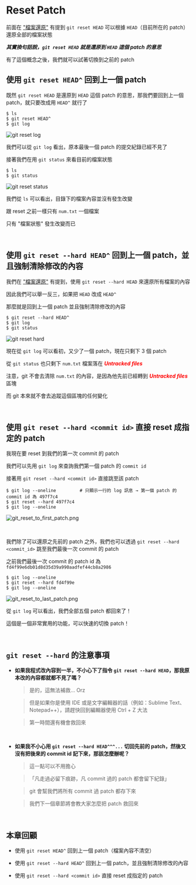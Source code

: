# Reset Patch

前面在 ["檔案還原"](../file_management/recover_files.md) 有提到 `git reset HEAD` 可以根據 `HEAD`（目前所在的 patch）還原全部的檔案狀態

___其實換句話說，`git reset HEAD` 就是還原到 `HEAD` 這個 patch 的意思___

有了這個概念之後，我們就可以試著切換到之前的 patch

## 使用 `git reset HEAD^` 回到上一個 patch

既然 `git reset HEAD` 是還原到 `HEAD` 這個 patch 的意思，那我們要回到上一個 patch，就只要改成用 `HEAD^` 就行了

```
$ ls
$ git reset HEAD^
$ git log
```

![git reset log](reset/git_log.png)

我們可以從 `git log` 看出，原本最後一個 patch 的提交紀錄已經不見了

接著我們在用 `git status` 來看目前的檔案狀態

```
$ ls
$ git status
```

![git reset status](reset/git_status.png)

我們從 `ls` 可以看出，目錄下的檔案內容並沒有發生改變

跟 reset 之前一樣只有 `num.txt` 一個檔案

只有 "檔案狀態" 發生改變而已

<br>

## 使用 `git reset --hard HEAD^` 回到上一個 patch，並且強制清除修改的內容

我們在 ["檔案還原"](../file_management/recover_files.md) 有提到，使用 `git reset --hard HEAD` 來還原所有檔案的內容

因此我們可以舉一反三，如果把 `HEAD` 改成 `HEAD^`

那麼就是回到上一個 patch 並且強制清除修改的內容

    $ git reset --hard HEAD^
    $ git log
    $ git status

![git reset hard](reset/git_reset_hard.png)

現在從 `git log` 可以看初，又少了一個 patch，現在只剩下 3 個 patch

從 `git status` 也只剩下 `num.txt` 檔案落在 ___<span style="color: red">Untracked files</span>___

注意，git 不會去清除 `num.txt` 的內容，是因為他先前已經轉到 ___<span style="color: red">Untracked files</span>___ 區塊

而 git 本來就不會去追蹤這個區塊的任何變化

<br>

## 使用 `git reset --hard <commit id>` 直接 reset 成指定的 patch

我現在要 reset 到我們的第一次 commit 的 patch

我們可以先用 `git log` 來查詢我們第一個 patch 的 `commit id`

接著用 `git reset --hard <commit id>` 直接跳至該 patch

    $ git log --oneline         # 只顯示一行的 log 訊息 → 第一個 patch 的 commit id 為 497f7c4
    $ git reset --hard 497f7c4
    $ git log --oneline

![git_reset_to_first_patch.png](reset/git_reset_to_first_patch.png)

<br>

我們除了可以還原之先前的 patch 之外，我們也可以透過 `git reset --hard <commit_id>` 跳至我們最後一次 commit 的 patch

之前我們最後一次 commit 的 patch id 為 `fd4f99e6db01d8d35d39a990aadfef44cb8a2986`

    $ git log --oneline
    $ git reset --hard fd4f99e
    $ git log --oneline

![git_reset_to_last_patch.png](reset/git_reset_to_last_patch.png)

從 `git log` 可以看出，我們全部五個 patch 都回來了！

這個是一個非常實用的功能，可以快速的切換 patch！

<br>

## `git reset --hard` 的注意事項

* __如果我程式改內容到一半，不小心下了指令 `git reset --hard HEAD`，那我原本改的內容都就都不見了嗎？__

    > 是的，這無法補救... Orz

    > 但是如果你是使用 IDE 或是文字編輯器的話（例如：Sublime Text、Notepad++），請趕快回到編輯器使用 Ctrl + Z 大法

    > 第一時間還有機會救回來

<br>

* __如果我不小心用 `git reset --hard HEAD^^^...` 切回先前的 patch，然後又沒有把後來的 commit id 記下來，那該怎麼辦呢？__

    > 這一點可以不用擔心

    > 「凡走過必留下痕跡，凡 commit 過的 patch 都會留下紀錄」

    > git 會幫我們將所有 commit 過 patch 都存下來

    > 我們下一個章節將會教大家怎麼把 patch 救回來

<br>

## 本章回顧

* 使用 `git reset HEAD^` 回到上一個 patch（檔案內容不清空）

* 使用 `git reset --hard HEAD^` 回到上一個 patch，並且強制清除修改的內容

* 使用 `git reset --hard <commit id>` 直接 reset 成指定的 patch
